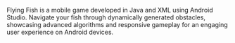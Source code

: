 Flying Fish is a mobile game developed in Java and XML using Android Studio. Navigate your fish through dynamically generated obstacles, showcasing advanced algorithms and responsive gameplay for an engaging user experience on Android devices.
